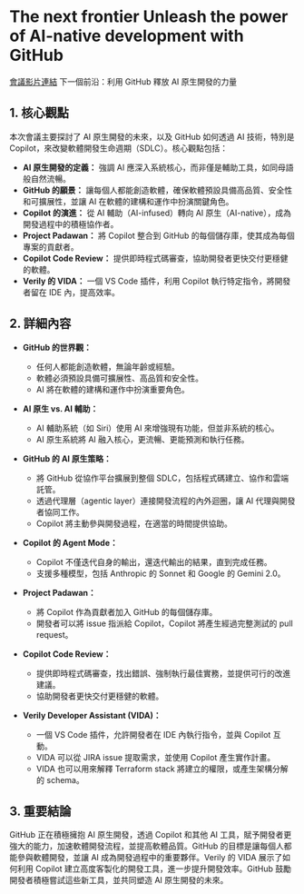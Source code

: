 # The next frontier Unleash the power of AI-native development with GitHub

[會議影片連結](https://www.youtube.com/watch?v=HqD6AUoB5eo)
下一個前沿：利用 GitHub 釋放 AI 原生開發的力量

## 1. 核心觀點

本次會議主要探討了 AI 原生開發的未來，以及 GitHub 如何透過 AI 技術，特別是 Copilot，來改變軟體開發生命週期（SDLC）。核心觀點包括：

*   **AI 原生開發的定義：** 強調 AI 應深入系統核心，而非僅是輔助工具，如同母語般自然流暢。
*   **GitHub 的願景：** 讓每個人都能創造軟體，確保軟體預設具備高品質、安全性和可擴展性，並讓 AI 在軟體的建構和運作中扮演關鍵角色。
*   **Copilot 的演進：** 從 AI 輔助（AI-infused）轉向 AI 原生（AI-native），成為開發過程中的積極協作者。
*   **Project Padawan：** 將 Copilot 整合到 GitHub 的每個儲存庫，使其成為每個專案的貢獻者。
*   **Copilot Code Review：** 提供即時程式碼審查，協助開發者更快交付更穩健的軟體。
*   **Verily 的 VIDA：** 一個 VS Code 插件，利用 Copilot 執行特定指令，將開發者留在 IDE 內，提高效率。

## 2. 詳細內容

*   **GitHub 的世界觀：**
    *   任何人都能創造軟體，無論年齡或經驗。
    *   軟體必須預設具備可擴展性、高品質和安全性。
    *   AI 將在軟體的建構和運作中扮演重要角色。

*   **AI 原生 vs. AI 輔助：**
    *   AI 輔助系統（如 Siri）使用 AI 來增強現有功能，但並非系統的核心。
    *   AI 原生系統將 AI 融入核心，更流暢、更能預測和執行任務。

*   **GitHub 的 AI 原生策略：**
    *   將 GitHub 從協作平台擴展到整個 SDLC，包括程式碼建立、協作和雲端託管。
    *   透過代理層（agentic layer）連接開發流程的內外迴圈，讓 AI 代理與開發者協同工作。
    *   Copilot 將主動參與開發過程，在適當的時間提供協助。

*   **Copilot 的 Agent Mode：**
    *   Copilot 不僅迭代自身的輸出，還迭代輸出的結果，直到完成任務。
    *   支援多種模型，包括 Anthropic 的 Sonnet 和 Google 的 Gemini 2.0。

*   **Project Padawan：**
    *   將 Copilot 作為貢獻者加入 GitHub 的每個儲存庫。
    *   開發者可以將 issue 指派給 Copilot，Copilot 將產生經過完整測試的 pull request。

*   **Copilot Code Review：**
    *   提供即時程式碼審查，找出錯誤、強制執行最佳實務，並提供可行的改進建議。
    *   協助開發者更快交付更穩健的軟體。

*   **Verily Developer Assistant (VIDA)：**
    *   一個 VS Code 插件，允許開發者在 IDE 內執行指令，並與 Copilot 互動。
    *   VIDA 可以從 JIRA issue 提取需求，並使用 Copilot 產生實作計畫。
    *   VIDA 也可以用來解釋 Terraform stack 將建立的權限，或產生架構分解的 schema。

## 3. 重要結論

GitHub 正在積極擁抱 AI 原生開發，透過 Copilot 和其他 AI 工具，賦予開發者更強大的能力，加速軟體開發流程，並提高軟體品質。GitHub 的目標是讓每個人都能參與軟體開發，並讓 AI 成為開發過程中的重要夥伴。Verily 的 VIDA 展示了如何利用 Copilot 建立高度客製化的開發工具，進一步提升開發效率。GitHub 鼓勵開發者積極嘗試這些新工具，並共同塑造 AI 原生開發的未來。
